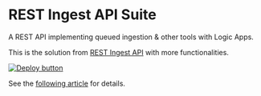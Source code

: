 #   REST Ingest API Suite

A REST API implementing queued ingestion & other tools with Logic Apps.

This is the solution from [REST Ingest API](../rest-ingest-api) with more functionalities.

[![Deploy button](http://azuredeploy.net/deploybutton.png)](https://portal.azure.com/#create/Microsoft.Template/uri/https%3A%2F%2Fraw.githubusercontent.com%2Fvplauzon%2Fdata-explorer%2Fmaster%2Frest-ingest-api-suite%2Fdeploy.json)

See the [following article](TODO) for details.